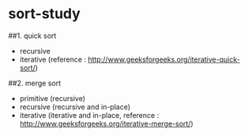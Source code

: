 # sort-study

##1. quick sort
  - recursive
  - iterative (reference : http://www.geeksforgeeks.org/iterative-quick-sort/) 

##2. merge sort
  - primitive (recursive)
  - recursive (recursive and in-place)
  - iterative (iterative and in-place, reference : http://www.geeksforgeeks.org/iterative-merge-sort/)